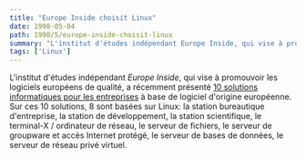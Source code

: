 ```yaml
---
title: "Europe Inside choisit Linux"
date: 1998-05-04
path: 1998/5/europe-inside-choisit-linux
summary: "L'institut d'études indépendant Europe Inside, qui vise à promouvoir les logiciels européens de qualité, a récemment présenté 10 solutions informatiques pour les entreprises à base de logiciel d'origine européenne."
tags: ['Linux']
---
```


<P>
L'institut d'études indépendant <EM>Europe Inside</EM>, qui vise à promouvoir
les logiciels européens de qualité, a récemment présenté
<A HREF="http://www.europe-inside.com/solutions/index_fr.html">10 solutions
informatiques pour les entreprises</A> à base de logiciel d'origine
européenne. Sur ces 10 solutions, 8 sont basées sur Linux: la station
bureautique d'entreprise, la station de développement, la station
scientifique, le terminal-X / ordinateur de réseau, le serveur de
fichiers, le serveur de groupware et accès Internet protégé, le serveur
de bases de données, le serveur de réseau privé virtuel.
</P>


